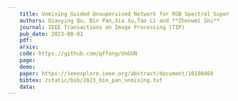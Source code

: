 ```yaml
---
    title: Unmixing Guided Unsupervised Network for RGB Spectral Super-Resolution
    authors: Qiaoying Qu, Bin Pan,Xia Xu,Tao Li and **Zhenwei Shi**
    journal: IEEE Transactions on Image Processing (TIP)
    pub_date: 2023-08-01
    pdf:
    arxiv: 
    code: https://github.com/qffang/UnGUN
    page: 
    demo: 
    paper: https://ieeexplore.ieee.org/abstract/document/10198468
    bibtex: /static/bib/2023_bin_pan_unmixing.txt
    data:
---
```

    